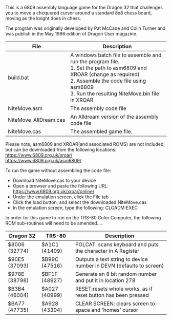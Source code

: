 This is a 6809 assembly language game for the Dragon 32 that challenges you to move a chequered cursor around a standard 8x8 chess board, moving as the knight does in chess.

The program was originally developed by Pat McCabe and Colin Turner and was publish in the May 1986 edition of Dragon User magazine. 

| File | Description |
| --- | --- |
| build.bat |  A windows batch file to assemble and run the program file.<br> 1.  Set the path to asm6809 and XROAR (change as required) <br>  2.  Assemble the code file using asm6809 <br> 3.  Run the resulting NiteMove.bin file in XROAR |
| NiteMove.asm | The assembly code file |
| NiteMove_AllDream.cas | An Alldream version of the assembly code file |
| NiteMove.cas | The assembled game file. |

Please note, asm6809 and XROAR(and associated ROMS) are not included, but can be downloaded from the following locations: 
https://www.6809.org.uk/xroar/ <br> https://www.6809.org.uk/asm6809/

To run the game without assembling the code file:
+ Download NiteMove.cas to your device
+ Open a browser and paste the following URL:  https://www.6809.org.uk/xroar/online/
+ Under the emulation screen, click the File tab
+ Click the load button, and select the downloaded NiteMove.cas
+ In the emulation screen, type the following: CLOADM:EXEC   <press enter>
                
In order for this game to run on the TRS-80 Color Computer, the following ROM sub-routines will need to be amended....

| Dragon 32 | TRS-80 | Description |
| --- | --- | --- |
| $8006 (32774) | $A1C1 (41409) | POLCAT: scans keyboard and puts the character in A Register  |
| $90E5 (37093) | $B99C (47516) | Outputs a text string to device number in DEVN (defaults to screen) | 
| $978E (38798) | $BF1F (48927) | Generate an 8 bit random number and put it in location 278 |
| $B3B4 (46004) | $A027 (40999) | RESET:resets whole works, as if reset button has been pressed  |
| $BA77 (47735) | $A928 (43304) | CLEAR SCREEN: clears screen to space and 'homes' cursor |

        
